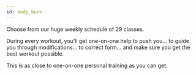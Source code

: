 ```yaml
---
id: body_burn
---
```


Choose from our huge weekly schedule of 29 classes.

During every workout, you’ll get one-on-one help to push you… to guide you through modifications… to correct form… and make sure you get the best workout possible.

This is as close to one-on-one personal training as you can get.
